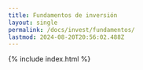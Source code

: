 ```yaml
---
title: Fundamentos de inversión
layout: single
permalink: /docs/invest/fundamentos/
lastmod: 2024-08-20T20:56:02.488Z
---
```


{% include index.html %}